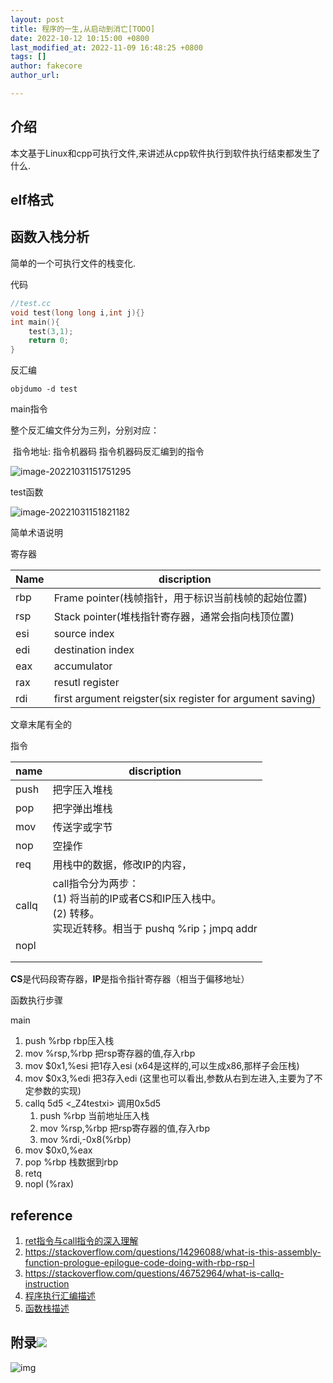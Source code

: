 ```yaml
---
layout: post
title: 程序的一生,从启动到消亡[TODO]
date: 2022-10-12 10:15:00 +0800
last_modified_at: 2022-11-09 16:48:25 +0800
tags: []
author: fakecore
author_url: 

---
```


## 介绍

本文基于Linux和cpp可执行文件,来讲述从cpp软件执行到软件执行结束都发生了什么.

## elf格式





## 函数入栈分析

简单的一个可执行文件的栈变化.

代码

```c++
//test.cc
void test(long long i,int j){}
int main(){
	test(3,1);
	return 0;
}
```

反汇编

```
objdumo -d test
```

main指令

整个反汇编文件分为三列，分别对应：

​       指令地址:         指令机器码	     														指令机器码反汇编到的指令

![image-20221031151751295](/Users/dylan/fakecore.github.io/assets/image-20221031151751295.png)

test函数

![image-20221031151821182](/Users/dylan/fakecore.github.io/assets/image-20221031151821182.png)

简单术语说明

寄存器

| Name | discription                                               |
| ---- | --------------------------------------------------------- |
| rbp  | Frame pointer(栈帧指针，用于标识当前栈帧的起始位置)       |
| rsp  | Stack pointer(堆栈指针寄存器，通常会指向栈顶位置)         |
| esi  | source index                                              |
| edi  | destination index                                         |
| eax  | accumulator                                               |
| rax  | resutl register                                           |
| rdi  | first argument reigster(six register for argument saving) |

文章末尾有全的

指令

| name  | discription                                                  |
| ----- | ------------------------------------------------------------ |
| push  | 把字压入堆栈                                                 |
| pop   | 把字弹出堆栈                                                 |
| mov   | 传送字或字节                                                 |
| nop   | 空操作                                                       |
| req   | 用栈中的数据，修改IP的内容，                                 |
| callq | call指令分为两步：<br />(1) 将当前的IP或者CS和IP压入栈中。<br />(2) 转移。<br />实现近转移。相当于 pushq %rip；jmpq addr |
| nopl  |                                                              |
|       |                                                              |
|       |                                                              |

**CS**是代码段寄存器，**IP**是指令指针寄存器（相当于偏移地址）

函数执行步骤

main

1. push %rbp rbp压入栈
2. mov %rsp,%rbp 把rsp寄存器的值,存入rbp
3. mov    $0x1,%esi 把1存入esi (x64是这样的,可以生成x86,那样子会压栈)
4. mov    $0x3,%edi 把3存入edi (这里也可以看出,参数从右到左进入,主要为了不定参数的实现)
5. callq  5d5 <_Z4testxi> 调用0x5d5
   1. push %rbp 当前地址压入栈
    2. mov %rsp,%rbp 把rsp寄存器的值,存入rbp
    3. mov    %rdi,-0x8(%rbp) 
6. mov    $0x0,%eax
7. pop    %rbp 栈数据到rbp
8. retq
9. nopl   (%rax)











## reference

1. [ret指令与call指令的深入理解](https://rj45mp.github.io/ret%E6%8C%87%E4%BB%A4%E4%B8%8Ecall%E6%8C%87%E4%BB%A4%E7%9A%84%E6%B7%B1%E5%85%A5%E7%90%86%E8%A7%A3/)
2. https://stackoverflow.com/questions/14296088/what-is-this-assembly-function-prologue-epilogue-code-doing-with-rbp-rsp-l
3. https://stackoverflow.com/questions/46752964/what-is-callq-instruction
4. [程序执行汇编描述](https://segmentfault.com/a/1190000016661251)
5. [函数栈描述](https://z.itpub.net/article/detail/50503CAA1CDDA808A925D5758BD1B0A4)

## 附录![](https://pic2.zhimg.com/80/v2-bd5a0aa1625c4445ba33e506b91dba29_1440w.webp)





![img](https://pic1.zhimg.com/80/v2-8f2a02c38a3b53ce857b87ed01272b80_1440w.webp)



